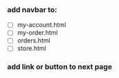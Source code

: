 ### add navbar to:

- [ ] my-account.html
- [ ] my-order.html
- [ ] orders.html
- [ ] store.html

### add link or button to next page